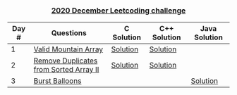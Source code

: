 <a href="https://leetcode.com/discuss/general-discussion/595334/May-LeetCoding-Challenge"><h3 align= "center"><b>2020 December Leetcoding challenge</b></h3></a> 

|Day #  | Questions | C Solution|C++ Solution|Java Solution|
|-------|-----------| ----------------- |-----------------|-----------------|
|1|[Valid Mountain Array](https://leetcode.com/problems/valid-mountain-array/)|[Solution](validMountainArray.c)|[Solution](validMountainArray.cpp)||
|2|[Remove Duplicates from Sorted Array II](https://leetcode.com/problems/remove-duplicates-from-sorted-array-ii/)|[Solution](removeduplicate2.c)|[Solution](removeduplicate2.cpp)||
|3|[Burst Balloons](https://leetcode.com/problems/burst-balloons/)|||[Solution](Burst-Balloons.java)|
